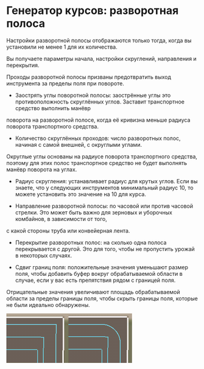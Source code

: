 # Генератор курсов: разворотная полоса

  
  
Настройки разворотной полосы отображаются только тогда, когда вы установили не менее 1 для их количества.  
  
Вы получаете параметры начала, настройки скруглений, направления и перекрытия.  
  
Проходы разворотной полосы призваны предотвратить выход инструмента за пределы поля при повороте.  
  


  
  
    
- Заострять углы поворотной полосы: заострённые углы это противоположность скруглённых углов. Заставит транспортное средство выполнить манёвр  
  
поворота на разворотной полосе, когда её кривизна меньше радиуса поворота транспортного средства.  
  
    
- Количество скруглённых проходов: число разворотных полос, начиная с самой внешней, с округлыми углами.   
  
Округлые углы основаны на радиусе поворота транспортного средства, поэтому для этих полос транспортное средство не будет выполнять манёвр поворота на углах.  
  
    
- Радиус скругления: устанавливает радиус для крутых углов. Если вы знаете, что у следующих инструментов минимальный радиус 10, то можете установить это значение на 10 для курса.  
  
    
- Направление разворотной полосы: по часовой или против часовой стрелки. Это может быть важно для зерновых и уборочных комбайнов, в зависимости от того,   
  
с какой стороны труба или конвейерная лента.  
  
    
- Перекрытие разворотных полос: на сколько одна полоса перекрывается с другой. Это для того, чтобы не пропустить урожай в некоторых случаях.  
  
    
- Сдвиг границ поля: положительные значения уменьшают размер поля, чтобы добавить буфер вокруг обрабатываемой области в случае, если у вас есть препятствия рядом с границей поля.  
  
Отрицательные значения увеличивают площадь обрабатываемой области за пределы границы поля, чтобы скрыть границы поля, которые не были идеально обнаружены.  
  


![Image](../assets/images/sharproundcorner_0_0_330_130.png)

